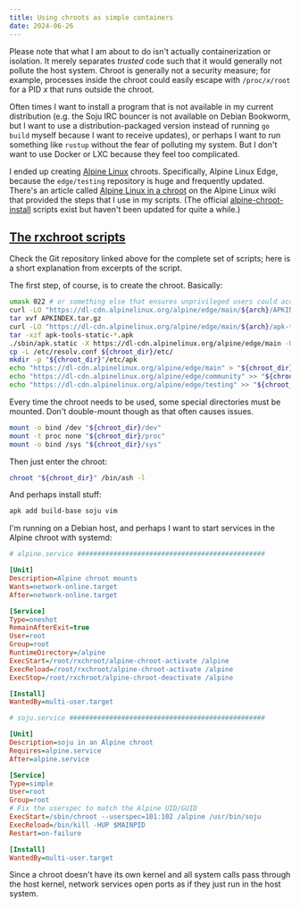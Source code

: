 ```yaml
---
title: Using chroots as simple containers
date: 2024-06-26
---
```


Please note that what I am about to do isn't actually containerization
or isolation. It merely separates *trusted* code such that it would
generally not pollute the host system. Chroot is generally not a
security measure; for example, processes inside the chroot could easily
escape with `/proc/`*`x`*`/root` for a PID *x* that runs outside the
chroot.

Often times I want to install a program that is not available in my
current distribution (e.g. the Soju IRC bouncer is not available on
Debian Bookworm, but I want to use a distribution-packaged version
instead of running `go build` myself because I want to receive updates),
or perhaps I want to run something like `rustup` without the fear of
polluting my system. But I don't want to use Docker or LXC because they
feel too complicated.

I ended up creating [Alpine Linux](https://alpinelinux.org) chroots.
Specifically, Alpine Linux Edge, because the `edge/testing` repository
is huge and frequently updated. There's an article called [Alpine Linux
in a chroot](https://wiki.alpinelinux.org/wiki/Alpine_Linux_in_a_chroot)
on the Alpine Linux wiki that provided the steps that I use in my
scripts. (The official
[alpine-chroot-install](https://github.com/alpinelinux/alpine-chroot-install/)
scripts exist but haven't been updated for quite a while.)

## [The rxchroot scripts](https://git.runxiyu.org/rxchroot)

Check the Git repository linked above for the complete set of scripts;
here is a short explanation from excerpts of the script.

The first step, of course, is to create the chroot. Basically:

```sh
umask 022 # or something else that ensures unprivileged users could access the chroot
curl -LO "https://dl-cdn.alpinelinux.org/alpine/edge/main/${arch}/APKINDEX.tar.gz"
tar xvf APKINDEX.tar.gz
curl -LO "https://dl-cdn.alpinelinux.org/alpine/edge/main/${arch}/apk-tools-static-$(sed -n '/P:apk-tools-static/{n;p;}' APKINDEX | cut -d ':' -f 2).apk"
tar -xzf apk-tools-static-*.apk
./sbin/apk.static -X https://dl-cdn.alpinelinux.org/alpine/edge/main -U --allow-untrusted -p "${chroot_dir}" --initdb add alpine-base
cp -L /etc/resolv.conf ${chroot_dir}/etc/
mkdir -p "${chroot_dir}"/etc/apk
echo "https://dl-cdn.alpinelinux.org/alpine/edge/main" > "${chroot_dir}"/etc/apk/repositories
echo "https://dl-cdn.alpinelinux.org/alpine/edge/community" >> "${chroot_dir}"/etc/apk/repositories
echo "https://dl-cdn.alpinelinux.org/alpine/edge/testing" >> "${chroot_dir}"/etc/apk/repositories
```

Every time the chroot needs to be used, some special directories must be
mounted. Don't double-mount though as that often causes issues.

```sh
mount -o bind /dev "${chroot_dir}/dev"
mount -t proc none "${chroot_dir}/proc"
mount -o bind /sys "${chroot_dir}/sys"
```

Then just enter the chroot:

```sh
chroot "${chroot_dir}" /bin/ash -l
```

And perhaps install stuff:

```sh
apk add build-base soju vim
```

I'm running on a Debian host, and perhaps I want to start services in
the Alpine chroot with systemd:

```ini
# alpine.service ###############################################

[Unit]
Description=Alpine chroot mounts
Wants=network-online.target
After=network-online.target

[Service]
Type=oneshot
RemainAfterExit=true
User=root
Group=root
RuntimeDirectory=/alpine
ExecStart=/root/rxchroot/alpine-chroot-activate /alpine
ExecReload=/root/rxchroot/alpine-chroot-activate /alpine
ExecStop=/root/rxchroot/alpine-chroot-deactivate /alpine

[Install]
WantedBy=multi-user.target

# soju.service #################################################

[Unit]
Description=soju in an Alpine chroot
Requires=alpine.service
After=alpine.service

[Service]
Type=simple
User=root
Group=root
# Fix the userspec to match the Alpine UID/GUID
ExecStart=/sbin/chroot --userspec=101:102 /alpine /usr/bin/soju
ExecReload=/bin/kill -HUP $MAINPID
Restart=on-failure

[Install]
WantedBy=multi-user.target
```

Since a chroot doesn't have its own kernel and all system calls pass
through the host kernel, network services open ports as if they just run
in the host system.
